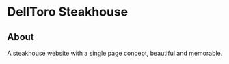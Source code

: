 # DellToro Steakhouse

## About
A steakhouse website with a single page concept, beautiful and memorable.
